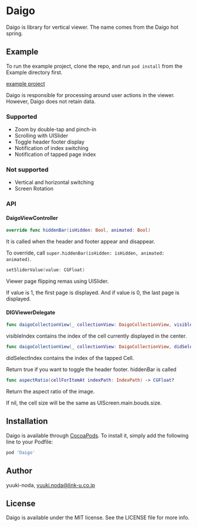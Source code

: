 # Daigo

Daigo is library for vertical viewer. The name comes from the Daigo hot spring.

## Example

To run the example project, clone the repo, and run `pod install` from the Example directory first.

[example project](Example/Daigo/ViewController.swift)

Daigo is responsible for processing around user actions in the viewer.
However, Daigo does not retain data.

### Supported

* Zoom by double-tap and pinch-in
* Scrolling with UISlider
* Toggle header footer display
* Notification of index switching
* Notification of tapped page index

### Not supported

* Vertical and horizontal switching
* Screen Rotation

### API

#### DaigoViewController

```swift
override func hiddenBar(isHidden: Bool, animated: Bool)
```

It is called when the header and footer appear and disappear.

To override, call `super.hiddenBar(isHidden: isHidden, animated: animated)`.

```swift
setSliderValue(value: CGFloat)
```

Viewer page flipping remas using UISlider.

If value is 1, the first page is displayed. And if value is 0, the last page is displayed.

#### DIGViewerDelegate

```swift
func daigoCollectionView(_ collectionView: DaigoCollectionView, visibleIndex indexPath: IndexPath)
```

visibleIndex contains the index of the cell currently displayed in the center.

```swift
func daigoCollectionView(_ collectionView: DaigoCollectionView, didSelectIndex indexPath: IndexPath) -> Bool
```

didSelectIndex contains the index of the tapped Cell.

Return true if you want to toggle the header footer. hiddenBar is called

```swift
func aspectRatio(cellForItemAt indexPath: IndexPath) -> CGFloat?
```

Return the aspect ratio of the image.

If nil, the cell size will be the same as UIScreen.main.bouds.size.

## Installation

Daigo is available through [CocoaPods](https://cocoapods.org).
To install it, simply add the following line to your Podfile:

```ruby
pod 'Daigo'
```

## Author

yuuki-noda, yuuki.noda@link-u.co.jp

## License

Daigo is available under the MIT license. See the LICENSE file for more info.
